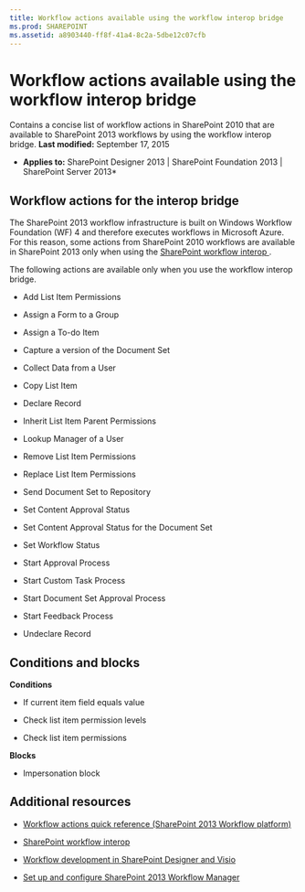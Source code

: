 ```yaml
---
title: Workflow actions available using the workflow interop bridge
ms.prod: SHAREPOINT
ms.assetid: a8903440-ff8f-41a4-8c2a-5dbe12c07cfb
---
```



# Workflow actions available using the workflow interop bridge
Contains a concise list of workflow actions in SharePoint 2010 that are available to SharePoint 2013 workflows by using the workflow interop bridge.
 **Last modified:** September 17, 2015
  
    
    

 * **Applies to:** SharePoint Designer 2013 | SharePoint Foundation 2013 | SharePoint Server 2013* 
## Workflow actions for the interop bridge
<a name="bkm_wfactions"> </a>

The SharePoint 2013 workflow infrastructure is built on Windows Workflow Foundation (WF) 4 and therefore executes workflows in Microsoft Azure. For this reason, some actions from SharePoint 2010 workflows are available in SharePoint 2013 only when using the  [SharePoint workflow interop ](sharepoint-2013-workflow-fundamentals.md#bkm_InteropBridge). 
  
    
    
The following actions are available only when you use the workflow interop bridge.
  
    
    

- Add List Item Permissions
    
  
- Assign a Form to a Group
    
  
- Assign a To-do Item
    
  
- Capture a version of the Document Set
    
  
- Collect Data from a User
    
  
- Copy List Item
    
  
- Declare Record
    
  
- Inherit List Item Parent Permissions
    
  
- Lookup Manager of a User
    
  
- Remove List Item Permissions
    
  
- Replace List Item Permissions
    
  
- Send Document Set to Repository
    
  
- Set Content Approval Status
    
  
- Set Content Approval Status for the Document Set
    
  
- Set Workflow Status
    
  
- Start Approval Process
    
  
- Start Custom Task Process
    
  
- Start Document Set Approval Process
    
  
- Start Feedback Process
    
  
- Undeclare Record
    
  

## Conditions and blocks
<a name="bkm_wfconditions"> </a>

 **Conditions**
  
    
    

- If current item field equals value
    
  
- Check list item permission levels
    
  
- Check list item permissions
    
  
 **Blocks**
  
    
    

- Impersonation block
    
  

## Additional resources
<a name="bkm_addlresources"> </a>


-  [Workflow actions quick reference (SharePoint 2013 Workflow platform)](workflow-actions-quick-reference-sharepoint-2013-workflow-platform.md)
    
  
-  [SharePoint workflow interop ](sharepoint-2013-workflow-fundamentals.md#bkm_InteropBridge)
    
  
-  [Workflow development in SharePoint Designer and Visio](workflow-development-in-sharepoint-designer-and-visio.md)
    
  
-  [Set up and configure SharePoint 2013 Workflow Manager](set-up-and-configure-sharepoint-2013-workflow-manager.md)
    
  

